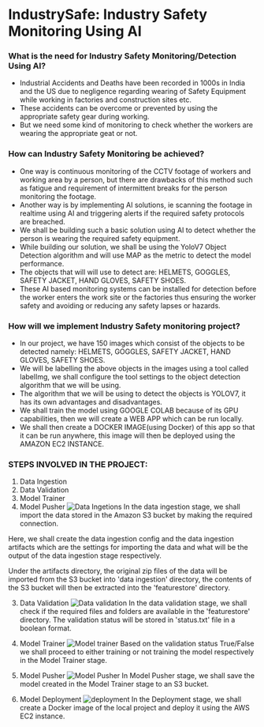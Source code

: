 # IndustrySafe: Industry Safety Monitoring Using AI

### What is the need for Industry Safety Monitoring/Detection Using AI?

- Industrial Accidents and Deaths have been recorded in 1000s in India and the US due to negligence regarding wearing of Safety Equipment while working in factories and construction sites etc. 
- These accidents can be overcome or prevented by using the appropriate safety gear during working.
- But we need some kind of monitoring to check whether the workers are wearing the appropriate geat or not.

### How can Industry Safety Monitoring be achieved?

- One way is continuous monitoring of the CCTV footage of workers and working area by a person, but there are drawbacks of this method such as fatigue and requirement of intermittent breaks for the person monitoring the footage.
- Another way is by implementing AI solutions, ie scanning the footage in realtime using AI and triggering alerts if the required safety protocols are breached.
- We shall be building such a basic solution using AI to detect whether the person is wearing the required safety equipment.
- While building our solution, we shall be using the YoloV7 Object Detection algorithm and will use MAP as the metric to detect the model performance.
- The objects that will will use to detect are: HELMETS, GOGGLES, SAFETY JACKET, HAND GLOVES, SAFETY SHOES.
- These AI based monitoring systems can be installed for detection before the worker enters the work site or the factories thus ensuring the worker safety and avoiding or reducing any safety lapses or hazards.

### How will we implement Industry Safety monitoring project?

- In our project, we have 150 images which consist of the objects to be detected namely: HELMETS, GOGGLES, SAFETY JACKET, HAND GLOVES, SAFETY SHOES.
- We will be labelling the above objects in the images using a tool called labelImg, we shall configure the tool settings to the object detection algorithm that we will be using.
- The algorithm that we will be using to detect the objects is YOLOV7, it has its own advantages and disadvantages.
- We shall train the model using GOOGLE COLAB because of its GPU capabilities, then we will create a WEB APP which can be run locally.
- We shall then create a DOCKER IMAGE(using Docker) of this app so that it can be run anywhere, this image will then be deployed using the AMAZON EC2 INSTANCE.

### STEPS INVOLVED IN THE PROJECT:

1. Data Ingestion
2. Data Validation
3. Model Trainer
4. Model Pusher
   ![Data Ingetions](https://github.com/therealabhishek/IndustrySafetyDetection_YoloV7_WebApp_Deployment/assets/18556069/93627efb-0594-4ad8-86f2-b071b8e581e0)
In the data ingestion stage, we shall import the data stored in the Amazon S3 bucket by making the required connection.

Here, we shall create the data ingestion config and the data ingestion artifacts which are the settings for importing the data and what will be the output of the data ingestion stage respectively.

Under the artifacts directory, the original zip files of the data will be imported from the S3 bucket into 'data ingestion' directory, the contents of the S3 bucket will then be extracted into the 'featurestore' directory.

3. Data Validation
   ![Data validation](https://github.com/therealabhishek/IndustrySafetyDetection_YoloV7_WebApp_Deployment/assets/18556069/3b418b3c-8eb4-43b6-9e65-f148e6d27de9)
In the data validation stage, we shall check if the required files and folders are available in the 'featurestore' directory. The validation status will be stored in 'status.txt' file in a boolean format.

5. Model Trainer
   ![Model trainer](https://github.com/therealabhishek/IndustrySafetyDetection_YoloV7_WebApp_Deployment/assets/18556069/8b569f1f-c873-48a4-9e1c-e235669bf6ba)
Based on the validation status True/False we shall proceed to either training or not training the model respectively in the Model Trainer stage.

7. Model Pusher
   ![Model Pusher](https://github.com/therealabhishek/IndustrySafetyDetection_YoloV7_WebApp_Deployment/assets/18556069/f86caa95-68c5-48a5-adbc-adf3b2d363d0)
In Model Pusher stage, we shall save the model created in the Model Trainer stage to an S3 bucket.

8. Model Deployment
   ![deployment](https://github.com/therealabhishek/IndustrySafetyDetection_YoloV7_WebApp_Deployment/assets/18556069/ae9cbdce-6f9b-435e-b0b9-a0c5e284e62a)
In the Deployment stage, we shall create a Docker image of the local project and deploy it using the AWS EC2 instance.


